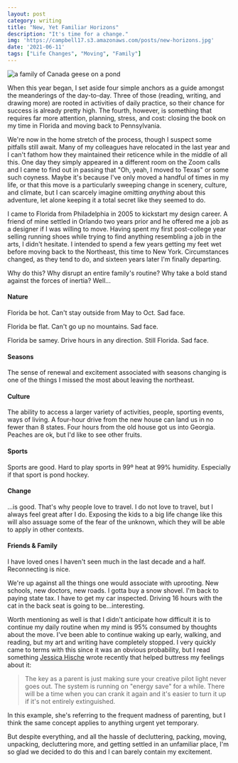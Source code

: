 ```yaml
---
layout: post
category: writing
title: "New, Yet Familiar Horizons"
description: "It's time for a change."
img: 'https://campbell17.s3.amazonaws.com/posts/new-horizons.jpg'
date: '2021-06-11'
tags: ["Life Changes", "Moving", "Family"]
---
```


![a family of Canada geese on a pond](https://campbell17.s3.amazonaws.com/posts/new-horizons.jpg)

When this year began, I set aside four simple anchors as a guide amongst the meanderings of the day-to-day. Three of those (reading, writing, and drawing more) are rooted in activities of daily practice, so their chance for success is already pretty high. The fourth, however, is something that requires far more attention, planning, stress, and cost: closing the book on my time in Florida and moving back to Pennsylvania.

We're now in the home stretch of the process, though I suspect some pitfalls still await. Many of my colleagues have relocated in the last year and I can't fathom how they maintained their reticence while in the middle of all this. One day they simply appeared in a different room on the Zoom calls and I came to find out in passing that "Oh, yeah, I moved to Texas" or some such coyness. Maybe it's because I've only moved a handful of times in my life, or that this move is a particularly sweeping change in scenery, culture, and climate, but I can scarcely imagine omitting _anything_ about this adventure, let alone keeping it a total secret like they seemed to do.

I came to Florida from Philadelphia in 2005 to kickstart my design career. A friend of mine settled in Orlando two years prior and he offered me a job as a designer if I was willing to move. Having spent my first post-college year selling running shoes while trying to find anything resembling a job in the arts, I didn't hesitate. I intended to spend a few years getting my feet wet before moving back to the Northeast, this time to New York. Circumstances changed, as they tend to do, and sixteen years later I'm finally departing.

Why do this? Why disrupt an entire family's routine? Why take a bold stand against the forces of inertia? Well...

#### Nature

Florida be hot. Can't stay outside from May to Oct. Sad face.

Florida be flat. Can't go up no mountains. Sad face.

Florida be samey. Drive hours in any direction. Still Florida. Sad face.

#### Seasons

The sense of renewal and excitement associated with seasons changing is one of the things I missed the most about leaving the northeast.

#### Culture

The ability to access a larger variety of activities, people, sporting events, ways of living. A four-hour drive from the new house can land us in no fewer than 8 states. Four hours from the old house got us into Georgia. Peaches are ok, but I'd like to see other fruits.

#### Sports

Sports are good. Hard to play sports in 99º heat at 99% humidity. Especially if that sport is pond hockey.

#### Change

...is good. That's why people love to travel. I do not love to travel, but I always feel great after I do. Exposing the kids to a big life change like this will also assuage some of the fear of the unknown, which they will be able to apply in other contexts.

#### Friends & Family

I have loved ones I haven't seen much in the last decade and a half. Reconnecting is nice.

We're up against all the things one would associate with uprooting. New schools, new doctors, new roads. I gotta buy a snow shovel. I'm back to paying state tax. I have to get my car inspected. Driving 16 hours with the cat in the back seat is going to be...interesting. 

Worth mentioning as well is that I didn't anticipate how difficult it is to continue my daily routine when my mind is 95% consumed by thoughts about the move. I've been able to continue waking up early, walking, and reading, but my art and writing have completely stopped. I very quickly came to terms with this since it was an obvious probability, but I read something [Jessica Hische](https://twitter.com/jessicahische) wrote recently that helped buttress my feelings about it:

> The key as a parent is just making sure your creative pilot light never goes out. The system is running on "energy save" for a while. There will be a time when you can crank it again and it's easier to turn it up if it's not entirely extinguished.

In this example, she's referring to the frequent madness of parenting, but I think the same concept applies to anything urgent yet temporary.

But despite everything, and all the hassle of decluttering, packing, moving, unpacking, decluttering more, and getting settled in an unfamiliar place, I'm so glad we decided to do this and I can barely contain my excitement.